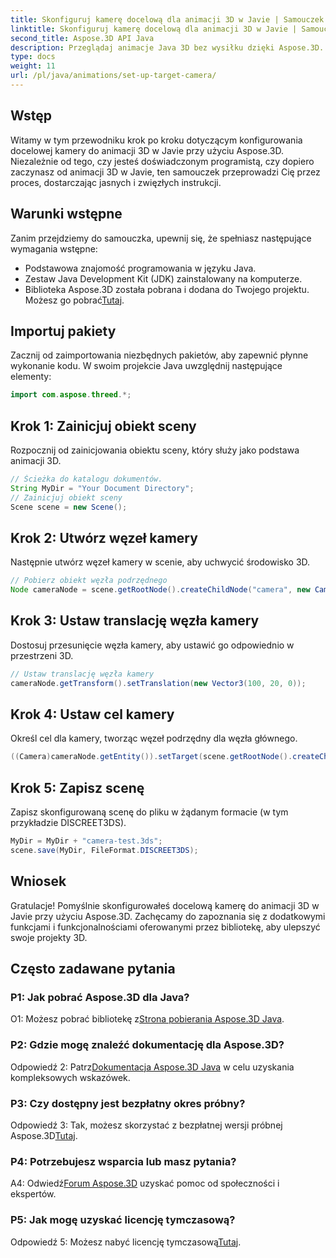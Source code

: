 ```yaml
---
title: Skonfiguruj kamerę docelową dla animacji 3D w Javie | Samouczek Aspose.3D
linktitle: Skonfiguruj kamerę docelową dla animacji 3D w Javie | Samouczek Aspose.3D
second_title: Aspose.3D API Java
description: Przeglądaj animacje Java 3D bez wysiłku dzięki Aspose.3D. Skorzystaj z naszego samouczka, aby zapoznać się z przewodnikiem krok po kroku. Pobierz teraz i weź udział w fascynującej podróży programistycznej 3D.
type: docs
weight: 11
url: /pl/java/animations/set-up-target-camera/
---
```

## Wstęp

Witamy w tym przewodniku krok po kroku dotyczącym konfigurowania docelowej kamery do animacji 3D w Javie przy użyciu Aspose.3D. Niezależnie od tego, czy jesteś doświadczonym programistą, czy dopiero zaczynasz od animacji 3D w Javie, ten samouczek przeprowadzi Cię przez proces, dostarczając jasnych i zwięzłych instrukcji.

## Warunki wstępne

Zanim przejdziemy do samouczka, upewnij się, że spełniasz następujące wymagania wstępne:

- Podstawowa znajomość programowania w języku Java.
- Zestaw Java Development Kit (JDK) zainstalowany na komputerze.
-  Biblioteka Aspose.3D została pobrana i dodana do Twojego projektu. Możesz go pobrać[Tutaj](https://releases.aspose.com/3d/java/).

## Importuj pakiety

Zacznij od zaimportowania niezbędnych pakietów, aby zapewnić płynne wykonanie kodu. W swoim projekcie Java uwzględnij następujące elementy:

```java
import com.aspose.threed.*;
```

## Krok 1: Zainicjuj obiekt sceny

Rozpocznij od zainicjowania obiektu sceny, który służy jako podstawa animacji 3D.

```java
// Ścieżka do katalogu dokumentów.
String MyDir = "Your Document Directory";
// Zainicjuj obiekt sceny
Scene scene = new Scene();
```

## Krok 2: Utwórz węzeł kamery

Następnie utwórz węzeł kamery w scenie, aby uchwycić środowisko 3D.

```java
// Pobierz obiekt węzła podrzędnego
Node cameraNode = scene.getRootNode().createChildNode("camera", new Camera());
```

## Krok 3: Ustaw translację węzła kamery

Dostosuj przesunięcie węzła kamery, aby ustawić go odpowiednio w przestrzeni 3D.

```java
// Ustaw translację węzła kamery
cameraNode.getTransform().setTranslation(new Vector3(100, 20, 0));
```

## Krok 4: Ustaw cel kamery

Określ cel dla kamery, tworząc węzeł podrzędny dla węzła głównego.

```java
((Camera)cameraNode.getEntity()).setTarget(scene.getRootNode().createChildNode("target"));
```

## Krok 5: Zapisz scenę

Zapisz skonfigurowaną scenę do pliku w żądanym formacie (w tym przykładzie DISCREET3DS).

```java
MyDir = MyDir + "camera-test.3ds";
scene.save(MyDir, FileFormat.DISCREET3DS);
```

## Wniosek

Gratulacje! Pomyślnie skonfigurowałeś docelową kamerę do animacji 3D w Javie przy użyciu Aspose.3D. Zachęcamy do zapoznania się z dodatkowymi funkcjami i funkcjonalnościami oferowanymi przez bibliotekę, aby ulepszyć swoje projekty 3D.

## Często zadawane pytania

### P1: Jak pobrać Aspose.3D dla Java?

 O1: Możesz pobrać bibliotekę z[Strona pobierania Aspose.3D Java](https://releases.aspose.com/3d/java/).

### P2: Gdzie mogę znaleźć dokumentację dla Aspose.3D?

 Odpowiedź 2: Patrz[Dokumentacja Aspose.3D Java](https://reference.aspose.com/3d/java/) w celu uzyskania kompleksowych wskazówek.

### P3: Czy dostępny jest bezpłatny okres próbny?

 Odpowiedź 3: Tak, możesz skorzystać z bezpłatnej wersji próbnej Aspose.3D[Tutaj](https://releases.aspose.com/).

### P4: Potrzebujesz wsparcia lub masz pytania?

 A4: Odwiedź[Forum Aspose.3D](https://forum.aspose.com/c/3d/18) uzyskać pomoc od społeczności i ekspertów.

### P5: Jak mogę uzyskać licencję tymczasową?

Odpowiedź 5: Możesz nabyć licencję tymczasową[Tutaj](https://purchase.aspose.com/temporary-license/).